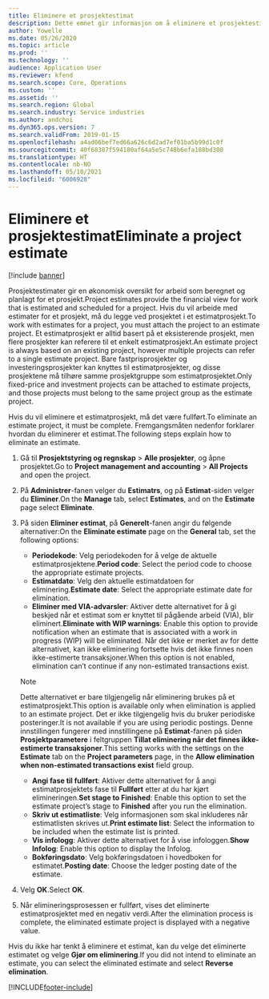 ```yaml
---
title: Eliminere et prosjektestimat
description: Dette emnet gir informasjon om å eliminere et prosjektestimat etter at det er fullført.
author: Yowelle
ms.date: 05/26/2020
ms.topic: article
ms.prod: ''
ms.technology: ''
audience: Application User
ms.reviewer: kfend
ms.search.scope: Core, Operations
ms.custom: ''
ms.assetid: ''
ms.search.region: Global
ms.search.industry: Service industries
ms.author: andchoi
ms.dyn365.ops.version: 7
ms.search.validFrom: 2019-01-15
ms.openlocfilehash: a4ad06bef7ed66a626c6d2ad7ef01ba5b99d1c0f
ms.sourcegitcommit: 40f68387f594180af64a5e5c748b6efa188bd300
ms.translationtype: HT
ms.contentlocale: nb-NO
ms.lasthandoff: 05/10/2021
ms.locfileid: "6006928"
---
```

# <a name="eliminate-a-project-estimate"></a><span data-ttu-id="6b796-103">Eliminere et prosjektestimat</span><span class="sxs-lookup"><span data-stu-id="6b796-103">Eliminate a project estimate</span></span>

[!include [banner](../includes/banner.md)]

<span data-ttu-id="6b796-104">Prosjektestimater gir en økonomisk oversikt for arbeid som beregnet og planlagt for et prosjekt.</span><span class="sxs-lookup"><span data-stu-id="6b796-104">Project estimates provide the financial view for work that is estimated and scheduled for a project.</span></span> <span data-ttu-id="6b796-105">Hvis du vil arbeide med estimater for et prosjekt, må du legge ved prosjektet i et estimatprosjekt.</span><span class="sxs-lookup"><span data-stu-id="6b796-105">To work with estimates for a project, you must attach the project to an estimate project.</span></span> <span data-ttu-id="6b796-106">Et estimatprosjekt er alltid basert på et eksisterende prosjekt, men flere prosjekter kan referere til et enkelt estimatprosjekt.</span><span class="sxs-lookup"><span data-stu-id="6b796-106">An estimate project is always based on an existing project, however multiple projects can refer to a single estimate project.</span></span> <span data-ttu-id="6b796-107">Bare fastprisprosjekter og investeringsprosjekter kan knyttes til estimatprosjekter, og disse prosjektene må tilhøre samme prosjektgruppe som estimatprosjektet.</span><span class="sxs-lookup"><span data-stu-id="6b796-107">Only fixed-price and investment projects can be attached to estimate projects, and those projects must belong to the same project group as the estimate project.</span></span>

<span data-ttu-id="6b796-108">Hvis du vil eliminere et estimatprosjekt, må det være fullført.</span><span class="sxs-lookup"><span data-stu-id="6b796-108">To eliminate an estimate project, it must be complete.</span></span> <span data-ttu-id="6b796-109">Fremgangsmåten nedenfor forklarer hvordan du eliminerer et estimat.</span><span class="sxs-lookup"><span data-stu-id="6b796-109">The following steps explain how to eliminate an estimate.</span></span>

1. <span data-ttu-id="6b796-110">Gå til **Prosjektstyring og regnskap** > **Alle prosjekter**, og åpne prosjektet.</span><span class="sxs-lookup"><span data-stu-id="6b796-110">Go to **Project management and accounting** > **All Projects** and open the project.</span></span> 
2. <span data-ttu-id="6b796-111">På **Administrer**-fanen velger du **Estimatrs**, og på **Estimat**-siden velger du **Eliminer**.</span><span class="sxs-lookup"><span data-stu-id="6b796-111">On the **Manage** tab, select **Estimates**, and on the **Estimate** page select **Eliminate**.</span></span>
3. <span data-ttu-id="6b796-112">På siden **Eliminer estimat**, på **Generelt**-fanen angir du følgende alternativer:</span><span class="sxs-lookup"><span data-stu-id="6b796-112">On the **Eliminate estimate** page on the **General** tab, set the following options:</span></span>

   - <span data-ttu-id="6b796-113">**Periodekode**: Velg periodekoden for å velge de aktuelle estimatprosjektene.</span><span class="sxs-lookup"><span data-stu-id="6b796-113">**Period code**: Select the period code to choose the appropriate estimate projects.</span></span> 
   - <span data-ttu-id="6b796-114">**Estimatdato**: Velg den aktuelle estimatdatoen for eliminering.</span><span class="sxs-lookup"><span data-stu-id="6b796-114">**Estimate date**: Select the appropriate estimate date for elimination.</span></span>
   - <span data-ttu-id="6b796-115">**Eliminer med VIA-advarsler**: Aktiver dette alternativet for å gi beskjed når et estimat som er knyttet til pågående arbeid (VIA), blir eliminert.</span><span class="sxs-lookup"><span data-stu-id="6b796-115">**Eliminate with WIP warnings**: Enable this option to provide notification when an estimate that is associated with a work in progress (WIP) will be eliminated.</span></span> <span data-ttu-id="6b796-116">Når det ikke er merket av for dette alternativet, kan ikke eliminering fortsette hvis det ikke finnes noen ikke-estimerte transaksjoner.</span><span class="sxs-lookup"><span data-stu-id="6b796-116">When this option is not enabled, elimination can’t continue if any non-estimated transactions exist.</span></span> 
   > [!NOTE]
   > <span data-ttu-id="6b796-117">Dette alternativet er bare tilgjengelig når eliminering brukes på et estimatprosjekt.</span><span class="sxs-lookup"><span data-stu-id="6b796-117">This option is available only when elimination is applied to an estimate project.</span></span> <span data-ttu-id="6b796-118">Det er ikke tilgjengelig hvis du bruker periodiske posteringer.</span><span class="sxs-lookup"><span data-stu-id="6b796-118">It is not available if you are using periodic postings.</span></span> <span data-ttu-id="6b796-119">Denne innstillingen fungerer med innstillingene på **Estimat**-fanen på siden **Prosjektparametere** i feltgruppen **Tillat eliminering når det finnes ikke-estimerte transaksjoner**.</span><span class="sxs-lookup"><span data-stu-id="6b796-119">This setting works with the settings on the **Estimate** tab on the **Project parameters** page, in the **Allow elimination when non-estimated transactions exist** field group.</span></span>
   - <span data-ttu-id="6b796-120">**Angi fase til fullført**: Aktiver dette alternativet for å angi estimatprosjektets fase til **Fullført** etter at du har kjørt elimineringen.</span><span class="sxs-lookup"><span data-stu-id="6b796-120">**Set stage to Finished**: Enable this option to set the estimate project’s stage to **Finished** after you run the elimination.</span></span>
   - <span data-ttu-id="6b796-121">**Skriv ut estimatliste**: Velg informasjonen som skal inkluderes når estimatlisten skrives ut.</span><span class="sxs-lookup"><span data-stu-id="6b796-121">**Print estimate list**: Select the information to be included when the estimate list is printed.</span></span>
   - <span data-ttu-id="6b796-122">**Vis infologg**: Aktiver dette alternativet for å vise infologgen.</span><span class="sxs-lookup"><span data-stu-id="6b796-122">**Show Infolog**: Enable this option to display the Infolog.</span></span>
   - <span data-ttu-id="6b796-123">**Bokføringsdato**: Velg bokføringsdatoen i hovedboken for estimatet.</span><span class="sxs-lookup"><span data-stu-id="6b796-123">**Posting date**: Choose the ledger posting date of the estimate.</span></span>

4.  <span data-ttu-id="6b796-124">Velg **OK**.</span><span class="sxs-lookup"><span data-stu-id="6b796-124">Select **OK**.</span></span>
5. <span data-ttu-id="6b796-125">Når elimineringsprosessen er fullført, vises det eliminerte estimatprosjektet med en negativ verdi.</span><span class="sxs-lookup"><span data-stu-id="6b796-125">After the elimination process is complete, the eliminated estimate project is displayed with a negative value.</span></span> 

<span data-ttu-id="6b796-126">Hvis du ikke har tenkt å eliminere et estimat, kan du velge det eliminerte estimatet og velge **Gjør om eliminering**.</span><span class="sxs-lookup"><span data-stu-id="6b796-126">If you did not intend to eliminate an estimate, you can select the eliminated estimate and select **Reverse elimination**.</span></span>   


[!INCLUDE[footer-include](../includes/footer-banner.md)]